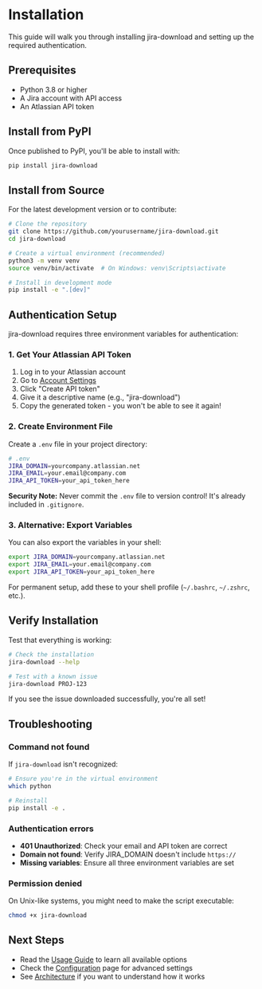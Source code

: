 # Installation

This guide will walk you through installing jira-download and setting up the required authentication.

## Prerequisites

- Python 3.8 or higher
- A Jira account with API access
- An Atlassian API token

## Install from PyPI

Once published to PyPI, you'll be able to install with:

```bash
pip install jira-download
```

## Install from Source

For the latest development version or to contribute:

```bash
# Clone the repository
git clone https://github.com/yourusername/jira-download.git
cd jira-download

# Create a virtual environment (recommended)
python3 -m venv venv
source venv/bin/activate  # On Windows: venv\Scripts\activate

# Install in development mode
pip install -e ".[dev]"
```

## Authentication Setup

jira-download requires three environment variables for authentication:

### 1. Get Your Atlassian API Token

1. Log in to your Atlassian account
2. Go to [Account Settings](https://id.atlassian.com/manage-profile/security/api-tokens)
3. Click "Create API token"
4. Give it a descriptive name (e.g., "jira-download")
5. Copy the generated token - you won't be able to see it again!

### 2. Create Environment File

Create a `.env` file in your project directory:

```bash
# .env
JIRA_DOMAIN=yourcompany.atlassian.net
JIRA_EMAIL=your.email@company.com
JIRA_API_TOKEN=your_api_token_here
```

**Security Note:** Never commit the `.env` file to version control! It's already included in `.gitignore`.

### 3. Alternative: Export Variables

You can also export the variables in your shell:

```bash
export JIRA_DOMAIN=yourcompany.atlassian.net
export JIRA_EMAIL=your.email@company.com
export JIRA_API_TOKEN=your_api_token_here
```

For permanent setup, add these to your shell profile (`~/.bashrc`, `~/.zshrc`, etc.).

## Verify Installation

Test that everything is working:

```bash
# Check the installation
jira-download --help

# Test with a known issue
jira-download PROJ-123
```

If you see the issue downloaded successfully, you're all set!

## Troubleshooting

### Command not found

If `jira-download` isn't recognized:

```bash
# Ensure you're in the virtual environment
which python

# Reinstall
pip install -e .
```

### Authentication errors

- **401 Unauthorized**: Check your email and API token are correct
- **Domain not found**: Verify JIRA_DOMAIN doesn't include `https://`
- **Missing variables**: Ensure all three environment variables are set

### Permission denied

On Unix-like systems, you might need to make the script executable:

```bash
chmod +x jira-download
```

## Next Steps

- Read the [Usage Guide](usage.md) to learn all available options
- Check the [Configuration](configuration.md) page for advanced settings
- See [Architecture](architecture.md) if you want to understand how it works